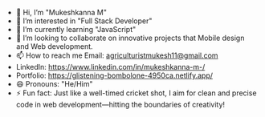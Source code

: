 - 👋 Hi, I’m "Mukeshkanna M"
- 👀 I’m interested in "Full Stack Developer"
- 🌱 I’m currently learning "JavaScript"
- 💞️ I’m looking to collaborate on innovative projects that Mobile design and  Web development.
- 📫 How to reach me Email: agriculturistmukesh11@gmail.com
- LinkedIn: https://www.linkedin.com/in/mukeshkanna-m-/
- Portfolio: https://glistening-bombolone-4950ca.netlify.app/
- 😄 Pronouns: "He/Him"
- ⚡ Fun fact: Just like a well-timed cricket shot, I aim for clean and precise code in web development—hitting the boundaries of creativity!


<!---
mukeshkanna11/mukeshkanna11 is a ✨ special ✨ repository because its `README.md` (this file) appears on your GitHub profile.
You can click the Preview link to take a look at your changes.
--->
